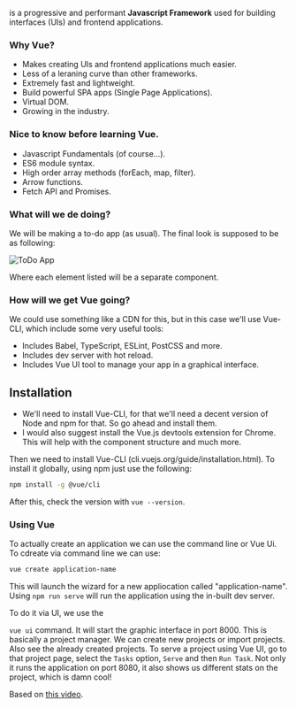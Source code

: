  is a progressive and performant **Javascript Framework** used for building interfaces (UIs) and frontend applications.

### Why Vue?
- Makes creating UIs and frontend applications much easier.
- Less of a leraning curve than other frameworks.
- Extremely fast and lightweight.
- Build powerful SPA apps (Single Page Applications).
- Virtual DOM.
- Growing in the industry.

### Nice to know before learning Vue.
- Javascript Fundamentals (of course...).
- ES6 module syntax.
- High order array methods (forEach, map, filter).
- Arrow functions.
- Fetch API and Promises.

### What will we de doing?

We will be making a to-do app (as usual). The final look is supposed to be as following:

![ToDo App](https://i.imgur.com/mZBg4nC.png)

Where each element listed will be a separate component.

### How will we get Vue going?

We could use something like a CDN for this, but in this case we'll use Vue-CLI, which include some very useful tools:

- Includes Babel, TypeScript, ESLint, PostCSS and more.
- Includes dev server with hot reload.
- Includes Vue UI tool to manage your app in a graphical interface.

## Installation

- We'll need to install Vue-CLI, for that we'll need a decent version of Node and npm for that. So go ahead and install them.
- I would also suggest install the Vue.js devtools extension for Chrome. This will help with the component structure and much more.

Then we need to install Vue-CLI (cli.vuejs.org/guide/installation.html). To install it globally, using npm just use the following:

```bash
npm install -g @vue/cli
```

After this, check the version with `vue --version`.

### Using Vue

To actually create an application we can use the command line or Vue Ui. To cdreate via command line we can use:

```bash
vue create application-name
```

This will launch the wizard for a new appliocation called "application-name". Using `npm run serve` will run the application using the in-built dev server.

To do it via UI, we use the 

`vue ui` command. It will start the graphic interface in port 8000. This is basically a project manager. We can create new projects or import projects. Also see the already created projects. To serve a project using Vue UI, go to that project page, select the `Tasks` option, `Serve` and then `Run Task`. Not only it runs the application on port 8080, it also shows us different stats on the project, which is damn cool!



Based on [this video](https://www.youtube.com/watch?v=Wy9q22isx3U).
